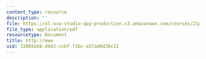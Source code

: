 ```yaml
---
content_type: resource
description: ''
file: https://ol-ocw-studio-app-production.s3.amazonaws.com/courses/21g-114-chinese-vi-streamlined-spring-2005/32865eb8d943ccbf71bce27ad643bc21_MIT21G_114S05_4_13f.pdf
file_type: application/pdf
resourcetype: Document
title: http://www
uid: 32865eb8-d943-ccbf-71bc-e27ad643bc21
---
```

